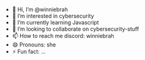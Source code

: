 - 👋 Hi, I’m @winniebrah
- 👀 I’m interested in cybersecurity
- 🌱 I’m currently learning Javascript
- 💞️ I’m looking to collaborate on cybersecurity-stuff
- 📫 How to reach me discord: winniebrah
- 😄 Pronouns: she
- ⚡ Fun fact: ...

<!---
winniebrah/winniebrah is a ✨ special ✨ repository because its `README.md` (this file) appears on your GitHub profile.
You can click the Preview link to take a look at your changes.
--->
